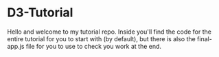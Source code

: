 # D3-Tutorial

Hello and welcome to my tutorial repo. Inside you'll find the code for the entire tutorial for you to start with (by default), but there is also the final-app.js file for you to use to check you work at the end.